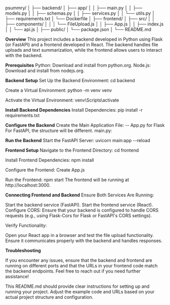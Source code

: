 psummry/
│
├── backend/
│   ├── app/
│   │   ├── main.py
│   │   ├── models.py
│   │   ├── schemas.py
│   │   ├── services.py
│   │   └── utils.py
│   ├── requirements.txt
│   └── Dockerfile
│
├── frontend/
│   ├── src/
│   │   ├── components/
│   │   │   └── FileUpload.js
│   │   ├── App.js
│   │   ├── index.js
│   │   └── api.js
│   ├── public/
│   └── package.json
│
└── README.md


**Overview**
This project includes a backend developed in Python using Flask (or FastAPI) and a frontend developed in React. The backend handles file uploads and text summarization, while the frontend allows users to interact with the backend.

**Prerequisites**
Python: Download and install from python.org.
Node.js: Download and install from nodejs.org.

**Backend Setup**
Set Up the Backend Environment:
cd backend

Create a Virtual Environment:
python -m venv venv

Activate the Virtual Environment:
venv\Scripts\activate

**Install Backend Dependencies**
Install Dependencies:
pip install -r requirements.txt

**Configure the Backend**
Create the Main Application File: -- App.py for Flask
For FastAPI, the structure will be different. main.py:

**Run the Backend**
Start the FastAPI Server:
uvicorn main:app --reload

**Frontend Setup**
Navigate to the Frontend Directory:
cd frontend

Install Frontend Dependencies:
npm install

Configure the Frontend:
Create App.js

Run the Frontend:
npm start
The frontend will be running at http://localhost:3000.

**Connecting Frontend and Backend**
Ensure Both Services Are Running:

Start the backend service (FastAPI).
Start the frontend service (React).
Configure CORS:
Ensure that your backend is configured to handle CORS requests (e.g., using Flask-Cors for Flask or FastAPI's CORS settings).

Verify Functionality:

Open your React app in a browser and test the file upload functionality. Ensure it communicates properly with the backend and handles responses.

**Troubleshooting**

If you encounter any issues, ensure that the backend and frontend are running on different ports and that the URLs in your frontend code match the backend endpoints.
Feel free to reach out if you need further assistance!

This README.md should provide clear instructions for setting up and running your project. Adjust the example code and URLs based on your actual project structure and configuration.

 
